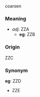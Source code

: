 coarsen
### Meaning
+ _adj_: ZZA
	+ __eg__: ZZB

### Origin

ZZC

### Synonym

__eg__: ZZD

+ ZZE



